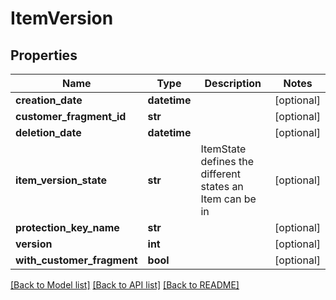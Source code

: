 # ItemVersion

## Properties
Name | Type | Description | Notes
------------ | ------------- | ------------- | -------------
**creation_date** | **datetime** |  | [optional] 
**customer_fragment_id** | **str** |  | [optional] 
**deletion_date** | **datetime** |  | [optional] 
**item_version_state** | **str** | ItemState defines the different states an Item can be in | [optional] 
**protection_key_name** | **str** |  | [optional] 
**version** | **int** |  | [optional] 
**with_customer_fragment** | **bool** |  | [optional] 

[[Back to Model list]](../README.md#documentation-for-models) [[Back to API list]](../README.md#documentation-for-api-endpoints) [[Back to README]](../README.md)


